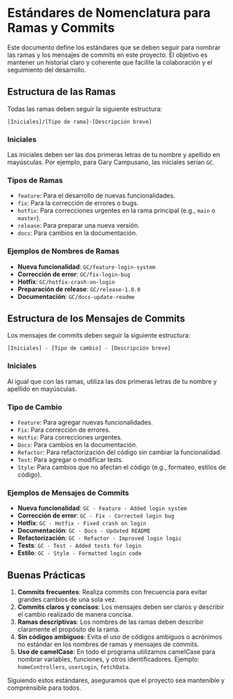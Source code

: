 # Estándares de Nomenclatura para Ramas y Commits

Este documento define los estándares que se deben seguir para nombrar las ramas y los mensajes de commits en este proyecto. El objetivo es mantener un historial claro y coherente que facilite la colaboración y el seguimiento del desarrollo.

## Estructura de las Ramas

Todas las ramas deben seguir la siguiente estructura:

```
[Iniciales]/[Tipo de rama]-[Descripción breve]
```

### Iniciales

Las iniciales deben ser las dos primeras letras de tu nombre y apellido en mayúsculas. Por ejemplo, para Gary Campusano, las iniciales serían `GC`.

### Tipos de Ramas

- `feature`: Para el desarrollo de nuevas funcionalidades.
- `fix`: Para la corrección de errores o bugs.
- `hotfix`: Para correcciones urgentes en la rama principal (e.g., `main` o `master`).
- `release`: Para preparar una nueva versión.
- `docs`: Para cambios en la documentación.

### Ejemplos de Nombres de Ramas

- **Nueva funcionalidad**: `GC/feature-login-system`
- **Corrección de error**: `GC/fix-login-bug`
- **Hotfix**: `GC/hotfix-crash-on-login`
- **Preparación de release**: `GC/release-1.0.0`
- **Documentación**: `GC/docs-update-readme`

## Estructura de los Mensajes de Commits

Los mensajes de commits deben seguir la siguiente estructura:

```
[Iniciales] - [Tipo de cambio] - [Descripción breve]
```

### Iniciales

Al igual que con las ramas, utiliza las dos primeras letras de tu nombre y apellido en mayúsculas.

### Tipo de Cambio

- `Feature`: Para agregar nuevas funcionalidades.
- `Fix`: Para corrección de errores.
- `Hotfix`: Para correcciones urgentes.
- `Docs`: Para cambios en la documentación.
- `Refactor`: Para refactorización del código sin cambiar la funcionalidad.
- `Test`: Para agregar o modificar tests.
- `Style`: Para cambios que no afectan el código (e.g., formateo, estilos de código).

### Ejemplos de Mensajes de Commits

- **Nueva funcionalidad**: `GC - Feature - Added login system`
- **Corrección de error**: `GC - Fix - Corrected login bug`
- **Hotfix**: `GC - Hotfix - Fixed crash on login`
- **Documentación**: `GC - Docs - Updated README`
- **Refactorización**: `GC - Refactor - Improved login logic`
- **Tests**: `GC - Test - Added tests for login`
- **Estilo**: `GC - Style - Formatted login code`

## Buenas Prácticas

1. **Commits frecuentes**: Realiza commits con frecuencia para evitar grandes cambios de una sola vez.
2. **Commits claros y concisos**: Los mensajes deben ser claros y describir el cambio realizado de manera concisa.
3. **Ramas descriptivas**: Los nombres de las ramas deben describir claramente el propósito de la rama.
4. **Sin códigos ambiguos**: Evita el uso de códigos ambiguos o acrónimos no estándar en los nombres de ramas y mensajes de commits.
5. **Uso de camelCase**: En todo el programa utilizamos camelCase para nombrar variables, funciones, y otros identificadores. Ejemplo: `homeControllers`, `userLogin`, `fetchData`.

Siguiendo estos estándares, aseguramos que el proyecto sea mantenible y comprensible para todos.
